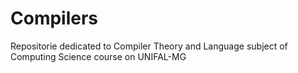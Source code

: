 # Compilers

Repositorie dedicated to Compiler Theory and Language subject of Computing Science course on UNIFAL-MG

